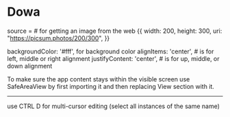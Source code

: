 # Dowa

source = # for getting an image from the web
      {{
          width: 200,
          height: 300,
          uri: "https://picsum.photos/200/300",
      }}

backgroundColor: '#fff', for background color
alignItems: 'center', # is for left, middle or right alignment
justifyContent: 'center', # is for up, middle, or down alignment

To make sure the app content stays within the visible screen use SafeAreaView by first importing it and then replacing View section with it.

------------------------------------------------------------------------------------

use CTRL D for multi-cursor editing (select all instances of the same name)
